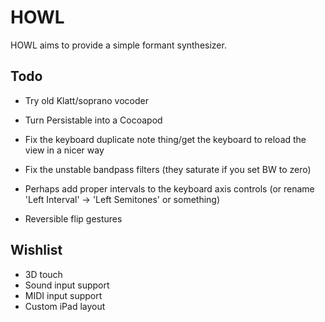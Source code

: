 # HOWL

HOWL aims to provide a simple formant synthesizer.

## Todo

- Try old Klatt/soprano vocoder

- Turn Persistable into a Cocoapod
- Fix the keyboard duplicate note thing/get the keyboard to reload the view in a nicer way
- Fix the unstable bandpass filters (they saturate if you set BW to zero)
- Perhaps add proper intervals to the keyboard axis controls (or rename 'Left Interval' -> 'Left Semitones' or something)

- Reversible flip gestures

## Wishlist

- 3D touch
- Sound input support
- MIDI input support
- Custom iPad layout

